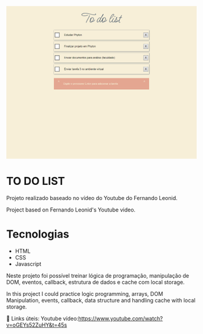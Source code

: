 ![preview](./.github/imagem_to_do_list.png)
# TO DO LIST

Projeto realizado baseado no vídeo do Youtube do Fernando Leonid.

Project based on Fernando Leonid's Youtube video.

# Tecnologias

- HTML
- CSS
- Javascript

Neste projeto foi possível treinar lógica de programação, manipulação de DOM, eventos, callback, estrutura de dados e cache com local storage.

In this project I could practice logic programming, arrays, DOM Manipulation, events, callback, data structure and handling cache with local storage.

🔗 Links úteis: 
Youtube vídeo:https://www.youtube.com/watch?v=oGEYs52ZuHY&t=45s
